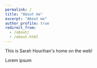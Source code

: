 ```yaml
---
permalink: /
title: "About me"
excerpt: "About me"
author_profile: true
redirect_from: 
  - /about/
  - /about.html
---
```


This is Sarah Hourihan's home on the web!

Lorem ipsum
